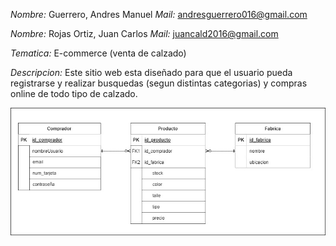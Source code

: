 *Nombre:* Guerrero, Andres Manuel
*Mail:* andresguerrero016@gmail.com

*Nombre:* Rojas Ortiz, Juan Carlos
*Mail:* juancald2016@gmail.com

*Tematica:* E-commerce (venta de calzado)

*Descripcion:* Este sitio web esta diseñado para que el usuario pueda registrarse y realizar busquedas (segun distintas categorias) y compras online de todo tipo de calzado.

![alt text](https://github.com/AndresMGuerrero/TPE-Web2/blob/main/Diagrama-ER.jpeg)
